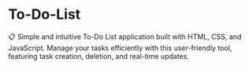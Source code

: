 # To-Do-List
📋 Simple and intuitive To-Do List application built with HTML, CSS, and JavaScript. Manage your tasks efficiently with this user-friendly tool, featuring task creation, deletion, and real-time updates.
